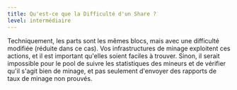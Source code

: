 ```yaml
---
title: Qu'est-ce que la Difficulté d'un Share ?
level: intermédiaire
---
```


Techniquement, les parts sont les mêmes blocs, mais avec une difficulté modifiée (réduite dans ce cas). Vos infrastructures de minage exploitent ces actions, et il est important qu'elles soient faciles à trouver. Sinon, il serait impossible pour le pool de suivre les statistiques des mineurs et de vérifier qu'il s'agit bien de minage, et pas seulement d'envoyer des rapports de taux de minage non prouvés.